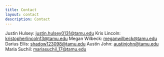 ```yaml
---
title: Contact
layout: contact
description: Contact
---
```


Justin Hulsey: justin.hulsey0131@tamu.edu
Kris Lincoln: kristopherlincoln13@tamu.edu
Megan Wilbeck: meganwilbeck@tamu.edu
Darius Ellis: shadow123098@tamu.edu
Austin John: austinjohn@tamu.edu
Maria Suchil: mariasuchil_17@tamu.edu

